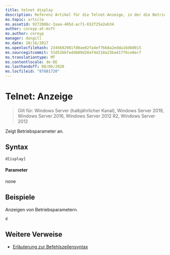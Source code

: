 ```yaml
---
title: telnet display
description: Referenz Artikel für die Telnet-Anzeige, in der die Betriebsparameter angezeigt werden.
ms.topic: article
ms.assetid: 9272086c-3aaa-405d-ac71-652f25e2eb34
author: coreyp-at-msft
ms.author: coreyp
manager: dongill
ms.date: 10/16/2017
ms.openlocfilehash: 2345602981fd0ae02fa4ef7668a2edda16d68915
ms.sourcegitcommit: 53d526bfeddb89d28af44210a23ba417f6ce0ecf
ms.translationtype: MT
ms.contentlocale: de-DE
ms.lasthandoff: 08/06/2020
ms.locfileid: "87881720"
---
```

# <a name="telnet-display"></a>Telnet: Anzeige

> Gilt für: Windows Server (halbjährlicher Kanal), Windows Server 2019, Windows Server 2016, Windows Server 2012 R2, Windows Server 2012

Zeigt Betriebsparameter an.

## <a name="syntax"></a>Syntax
```
d[isplay]
```
#### <a name="parameters"></a>Parameter
none
## <a name="examples"></a>Beispiele
Anzeigen von Betriebsparametern.
```
d
```
## <a name="additional-references"></a>Weitere Verweise
- [Erläuterung zur Befehlszeilensyntax](command-line-syntax-key.md)
